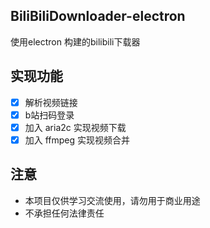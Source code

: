 ## BiliBiliDownloader-electron
使用electron 构建的bilibili下载器
## 实现功能
- [x] 解析视频链接
- [x] b站扫码登录
- [x] 加入 aria2c 实现视频下载
- [x] 加入 ffmpeg 实现视频合并
## 注意
- 本项目仅供学习交流使用，请勿用于商业用途
- 不承担任何法律责任
